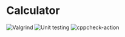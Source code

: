 # Calculator
![Valgrind](https://github.com/99002766/calci/workflows/Valgrind/badge.svg)
![Unit testing](https://github.com/99002766/calci/workflows/Unit%20testing/badge.svg)
![cppcheck-action](https://github.com/99002766/calci/workflows/cppcheck-action/badge.svg)
